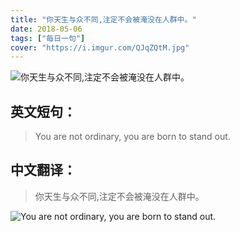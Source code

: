 ```yaml
---
title: "你天生与众不同,注定不会被淹没在人群中。"
date: 2018-05-06
tags: ["每日一句"]
cover: "https://i.imgur.com/QJqZQtM.jpg"
---
```


![你天生与众不同,注定不会被淹没在人群中。](https://i.imgur.com/JVMU9wk.jpg)

## 英文短句：
> You are not ordinary, you are born to stand out.

<!--more-->

## 中文翻译：
> 你天生与众不同,注定不会被淹没在人群中。

![You are not ordinary, you are born to stand out.](https://i.imgur.com/Ly0AXhY.jpg)

